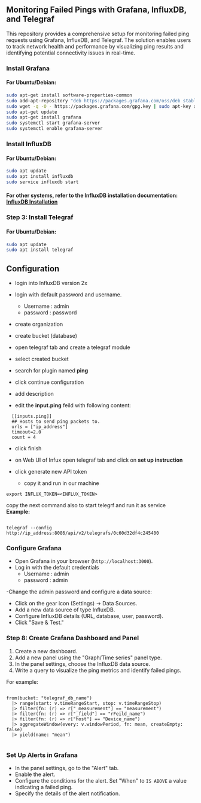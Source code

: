 ## Monitoring Failed Pings with Grafana, InfluxDB, and Telegraf
This repository provides a comprehensive setup for monitoring failed ping requests using Grafana, InfluxDB, and Telegraf. The solution enables users to track network health and performance by visualizing ping results and identifying potential connectivity issues in real-time.

### Install Grafana

#### For Ubuntu/Debian:

```bash
sudo apt-get install software-properties-common
sudo add-apt-repository "deb https://packages.grafana.com/oss/deb stable main"
sudo wget -q -O - https://packages.grafana.com/gpg.key | sudo apt-key add -
sudo apt-get update
sudo apt-get install grafana
sudo systemctl start grafana-server
sudo systemctl enable grafana-server
```

### Install InfluxDB

#### For Ubuntu/Debian:

```bash
sudo apt update
sudo apt install influxdb
sudo service influxdb start
```
#### For other systems, refer to the InfluxDB installation documentation: [InfluxDB Installation](https://docs.influxdata.com/influxdb/v1.8/introduction/install/)


### Step 3: Install Telegraf

#### For Ubuntu/Debian:

```bash
sudo apt update
sudo apt install telegraf
```



## Configuration

- login into InfluxDB version 2x
- login with default password and username.
    - Username : admin
    - password : password

- create organization
- create bucket (database)
- open telegraf tab and create a telegraf module
- select created bucket
-	search for plugin named **ping**
-	click continue configuration
-	add description
-	edit the **input.ping** feild with following content:


~~~
  [[inputs.ping]]
  ## Hosts to send ping packets to.
  urls = ["ip_address"]
  timeout=2.0
  count = 4
  ~~~
 - click finish
  
 


- on Web UI of Infux open telegraf tab and  click on **set up instruction**
- click generate new API token
  - copy it and run in our machine
~~~
export INFLUX_TOKEN=<INFLUX_TOKEN>
~~~
copy the next command also to start telegrf and run it as service
<br />
**Example:**
~~~

telegraf --config http://ip_address:8086/api/v2/telegrafs/0c60d32df4c245400

~~~

### Configure Grafana

- Open Grafana in your browser (`http://localhost:3000`).
- Log in with the default credentials
  - Username : admin
  - password : admin
    
-Change the admin password and configure a data source:

   - Click on the gear icon (Settings) -> Data Sources.
   - Add a new data source of type InfluxDB.
   - Configure InfluxDB details (URL, database, user, password).
   - Click "Save & Test."

### Step 8: Create Grafana Dashboard and Panel

1. Create a new dashboard.
2. Add a new panel using the "Graph/Time series" panel type.
3. In the panel settings, choose the InfluxDB data source.
4. Write a query to visualize the ping metrics and identify failed pings.

For example:
~~~

from(bucket: "telegraf_db_name")
  |> range(start: v.timeRangeStart, stop: v.timeRangeStop)
  |> filter(fn: (r) => r["_measurement"] == "measurement")
  |> filter(fn: (r) => r["_field"] == "rFeild_name")
  |> filter(fn: (r) => r["host"] == "Device_name")
  |> aggregateWindow(every: v.windowPeriod, fn: mean, createEmpty: false)
  |> yield(name: "mean")
  
~~~ 
  
  
  
  

### Set Up Alerts in Grafana

- In the panel settings, go to the "Alert" tab.
- Enable the alert.
- Configure the conditions for the alert. Set "When" to `IS ABOVE` a value indicating a failed ping.
- Specify the details of the alert notification.

